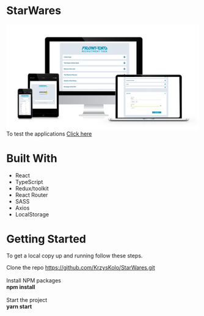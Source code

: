 # StarWares
<img src="demo/demo.png" alt="StarWares" width="550px">
To test the applications <a target="_blank" href="http://kk-projekt-2.net.pl/">Click here </a>

# Built With
 - React
 - TypeScript
 - Redux/toolkit
 - React Router
 - SASS
 - Axios
 - LocalStorage
 
# Getting Started

To get a local copy up and running follow these steps.

Clone the repo
https://github.com/KrzysKolo/StarWares.git
<br><br>
Install NPM packages <br>
<b> npm install </b> <br><br>
Start the project <br>
<b> yarn start </b>
